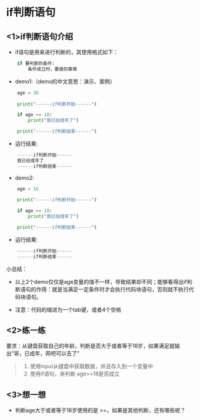 # if判断语句

## <1>if判断语句介绍

+ if语句是用来进行判断的，其使用格式如下：

```python
	if 要判断的条件:
		条件成立时，要做的事情
```

+ demo1:（demo的中文意思：演示、案例）

```python
	age = 30
	
	print("------if判断开始------")

	if age >= 18:
		print("我已经成年了")

	print("------if判断结束------")

```

+ 运行结果:

```python
	------if判断开始------
	我已经成年了
	------if判断结束------
```

+ demo2:

```python
	age = 16
	
	print("------if判断开始------")

	if age >= 18:
		print("我已经成年了")

	print("------if判断结束------")

```

+ 运行结果:

```python
	------if判断开始------
	------if判断结束------
```

小总结：

* 以上2个demo仅仅是age变量的值不一样，导致结果却不同；能够看得出if判断语句的作用：就是当满足一定条件时才会执行代码块语句，否则就不执行代码块语句。

* 注意：代码的缩进为一个tab键，或者4个空格

## <2>练一练

要求：从键盘获取自己的年龄，判断是否大于或者等于18岁，如果满足就输出“哥，已成年，网吧可以去了”

> 1. 使用input从键盘中获取数据，并且存入到一个变量中
> 2. 使用if语句，来判断 age>=18是否成立

## <3>想一想
* 判断age大于或者等于18岁使用的是 >=，如果是其他判断，还有哪些呢？
